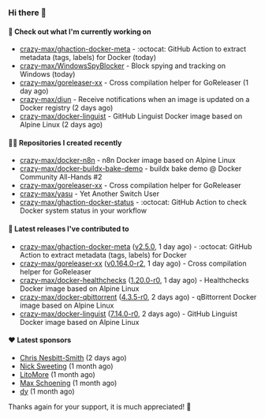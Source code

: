 ### Hi there 👋

#### 👷 Check out what I'm currently working on

- [crazy-max/ghaction-docker-meta](https://github.com/crazy-max/ghaction-docker-meta) - :octocat: GitHub Action to extract metadata (tags, labels) for Docker (today)
- [crazy-max/WindowsSpyBlocker](https://github.com/crazy-max/WindowsSpyBlocker) - Block spying and tracking on Windows (today)
- [crazy-max/goreleaser-xx](https://github.com/crazy-max/goreleaser-xx) - Cross compilation helper for GoReleaser (1 day ago)
- [crazy-max/diun](https://github.com/crazy-max/diun) - Receive notifications when an image is updated on a Docker registry (2 days ago)
- [crazy-max/docker-linguist](https://github.com/crazy-max/docker-linguist) - GitHub Linguist Docker image based on Alpine Linux (2 days ago)

#### 👨‍💻 Repositories I created recently

- [crazy-max/docker-n8n](https://github.com/crazy-max/docker-n8n) - n8n Docker image based on Alpine Linux
- [crazy-max/docker-buildx-bake-demo](https://github.com/crazy-max/docker-buildx-bake-demo) - buildx bake demo @ Docker Community All-Hands #2
- [crazy-max/goreleaser-xx](https://github.com/crazy-max/goreleaser-xx) - Cross compilation helper for GoReleaser
- [crazy-max/yasu](https://github.com/crazy-max/yasu) - Yet Another Switch User
- [crazy-max/ghaction-docker-status](https://github.com/crazy-max/ghaction-docker-status) - :octocat: GitHub Action to check Docker system status in your workflow

#### 🚀 Latest releases I've contributed to

- [crazy-max/ghaction-docker-meta](https://github.com/crazy-max/ghaction-docker-meta) ([v2.5.0](https://github.com/crazy-max/ghaction-docker-meta/releases/tag/v2.5.0), 1 day ago) - :octocat: GitHub Action to extract metadata (tags, labels) for Docker
- [crazy-max/goreleaser-xx](https://github.com/crazy-max/goreleaser-xx) ([v0.164.0-r2](https://github.com/crazy-max/goreleaser-xx/releases/tag/v0.164.0-r2), 1 day ago) - Cross compilation helper for GoReleaser
- [crazy-max/docker-healthchecks](https://github.com/crazy-max/docker-healthchecks) ([1.20.0-r0](https://github.com/crazy-max/docker-healthchecks/releases/tag/1.20.0-r0), 1 day ago) - Healthchecks Docker image based on Alpine Linux
- [crazy-max/docker-qbittorrent](https://github.com/crazy-max/docker-qbittorrent) ([4.3.5-r0](https://github.com/crazy-max/docker-qbittorrent/releases/tag/4.3.5-r0), 2 days ago) - qBittorrent Docker image based on Alpine Linux
- [crazy-max/docker-linguist](https://github.com/crazy-max/docker-linguist) ([7.14.0-r0](https://github.com/crazy-max/docker-linguist/releases/tag/7.14.0-r0), 2 days ago) - GitHub Linguist Docker image based on Alpine Linux

#### ❤️ Latest sponsors
- [Chris Nesbitt-Smith](https://github.com/chrisns) (2 days ago)
- [Nick Sweeting](https://github.com/pirate) (1 month ago)
- [LitoMore](https://github.com/LitoMore) (1 month ago)
- [Max Schoening](https://github.com/max) (1 month ago)
- [dy](https://github.com/dyipon) (1 month ago)

Thanks again for your support, it is much appreciated! 🙏

